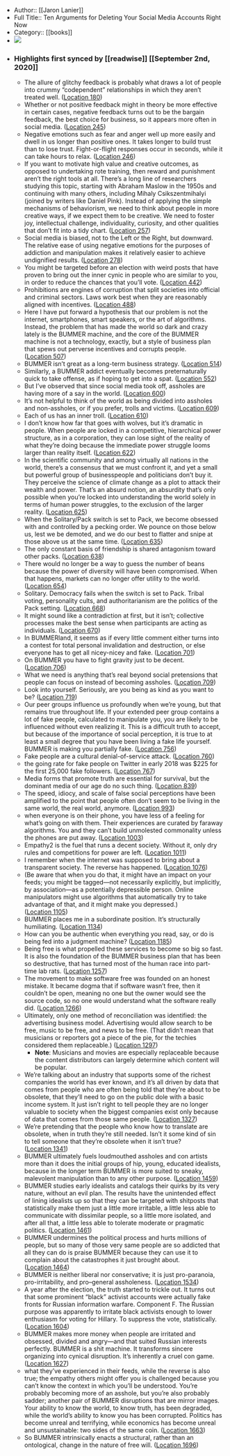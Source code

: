 - Author:: [[Jaron Lanier]]
- Full Title:: Ten Arguments for Deleting Your Social Media Accounts Right Now
- Category:: [[books]]
- ![](https://images-na.ssl-images-amazon.com/images/I/41KVyUJTmjL._SL400_.jpg)
- ### Highlights first synced by [[readwise]] [[September 2nd, 2020]]
    - The allure of glitchy feedback is probably what draws a lot of people into crummy “codependent” relationships in which they aren’t treated well. ([Location 180](https://readwise.io/to_kindle?action=open&asin=B079DTVVG8&location=180))
    - Whether or not positive feedback might in theory be more effective in certain cases, negative feedback turns out to be the bargain feedback, the best choice for business, so it appears more often in social media. ([Location 245](https://readwise.io/to_kindle?action=open&asin=B079DTVVG8&location=245))
    - Negative emotions such as fear and anger well up more easily and dwell in us longer than positive ones. It takes longer to build trust than to lose trust. Fight-or-flight responses occur in seconds, while it can take hours to relax. ([Location 246](https://readwise.io/to_kindle?action=open&asin=B079DTVVG8&location=246))
    - If you want to motivate high value and creative outcomes, as opposed to undertaking rote training, then reward and punishment aren’t the right tools at all. There’s a long line of researchers studying this topic, starting with Abraham Maslow in the 1950s and continuing with many others, including Mihaly Csikszentmihalyi (joined by writers like Daniel Pink). Instead of applying the simple mechanisms of behaviorism, we need to think about people in more creative ways, if we expect them to be creative. We need to foster joy, intellectual challenge, individuality, curiosity, and other qualities that don’t fit into a tidy chart. ([Location 257](https://readwise.io/to_kindle?action=open&asin=B079DTVVG8&location=257))
    - Social media is biased, not to the Left or the Right, but downward. The relative ease of using negative emotions for the purposes of addiction and manipulation makes it relatively easier to achieve undignified results. ([Location 278](https://readwise.io/to_kindle?action=open&asin=B079DTVVG8&location=278))
    - You might be targeted before an election with weird posts that have proven to bring out the inner cynic in people who are similar to you, in order to reduce the chances that you’ll vote. ([Location 442](https://readwise.io/to_kindle?action=open&asin=B079DTVVG8&location=442))
    - Prohibitions are engines of corruption that split societies into official and criminal sectors. Laws work best when they are reasonably aligned with incentives. ([Location 488](https://readwise.io/to_kindle?action=open&asin=B079DTVVG8&location=488))
    - Here I have put forward a hypothesis that our problem is not the internet, smartphones, smart speakers, or the art of algorithms. Instead, the problem that has made the world so dark and crazy lately is the BUMMER machine, and the core of the BUMMER machine is not a technology, exactly, but a style of business plan that spews out perverse incentives and corrupts people. ([Location 507](https://readwise.io/to_kindle?action=open&asin=B079DTVVG8&location=507))
    - BUMMER isn’t great as a long-term business strategy. ([Location 514](https://readwise.io/to_kindle?action=open&asin=B079DTVVG8&location=514))
    - Similarly, a BUMMER addict eventually becomes preternaturally quick to take offense, as if hoping to get into a spat. ([Location 552](https://readwise.io/to_kindle?action=open&asin=B079DTVVG8&location=552))
    - But I’ve observed that since social media took off, assholes are having more of a say in the world. ([Location 600](https://readwise.io/to_kindle?action=open&asin=B079DTVVG8&location=600))
    - It’s not helpful to think of the world as being divided into assholes and non-assholes, or if you prefer, trolls and victims. ([Location 609](https://readwise.io/to_kindle?action=open&asin=B079DTVVG8&location=609))
    - Each of us has an inner troll. ([Location 610](https://readwise.io/to_kindle?action=open&asin=B079DTVVG8&location=610))
    - I don’t know how far that goes with wolves, but it’s dramatic in people. When people are locked in a competitive, hierarchical power structure, as in a corporation, they can lose sight of the reality of what they’re doing because the immediate power struggle looms larger than reality itself. ([Location 622](https://readwise.io/to_kindle?action=open&asin=B079DTVVG8&location=622))
    - In the scientific community and among virtually all nations in the world, there’s a consensus that we must confront it, and yet a small but powerful group of businesspeople and politicians don’t buy it. They perceive the science of climate change as a plot to attack their wealth and power. That’s an absurd notion, an absurdity that’s only possible when you’re locked into understanding the world solely in terms of human power struggles, to the exclusion of the larger reality. ([Location 625](https://readwise.io/to_kindle?action=open&asin=B079DTVVG8&location=625))
    - When the Solitary/Pack switch is set to Pack, we become obsessed with and controlled by a pecking order. We pounce on those below us, lest we be demoted, and we do our best to flatter and snipe at those above us at the same time. ([Location 635](https://readwise.io/to_kindle?action=open&asin=B079DTVVG8&location=635))
    - The only constant basis of friendship is shared antagonism toward other packs. ([Location 638](https://readwise.io/to_kindle?action=open&asin=B079DTVVG8&location=638))
    - There would no longer be a way to guess the number of beans because the power of diversity will have been compromised. When that happens, markets can no longer offer utility to the world. ([Location 654](https://readwise.io/to_kindle?action=open&asin=B079DTVVG8&location=654))
    - Solitary. Democracy fails when the switch is set to Pack. Tribal voting, personality cults, and authoritarianism are the politics of the Pack setting. ([Location 668](https://readwise.io/to_kindle?action=open&asin=B079DTVVG8&location=668))
    - It might sound like a contradiction at first, but it isn’t; collective processes make the best sense when participants are acting as individuals. ([Location 670](https://readwise.io/to_kindle?action=open&asin=B079DTVVG8&location=670))
    - In BUMMERland, it seems as if every little comment either turns into a contest for total personal invalidation and destruction, or else everyone has to get all nicey-nicey and fake. ([Location 701](https://readwise.io/to_kindle?action=open&asin=B079DTVVG8&location=701))
    - On BUMMER you have to fight gravity just to be decent. ([Location 706](https://readwise.io/to_kindle?action=open&asin=B079DTVVG8&location=706))
    - What we need is anything that’s real beyond social pretensions that people can focus on instead of becoming assholes. ([Location 709](https://readwise.io/to_kindle?action=open&asin=B079DTVVG8&location=709))
    - Look into yourself. Seriously, are you being as kind as you want to be? ([Location 719](https://readwise.io/to_kindle?action=open&asin=B079DTVVG8&location=719))
    - Our peer groups influence us profoundly when we’re young, but that remains true throughout life. If your extended peer group contains a lot of fake people, calculated to manipulate you, you are likely to be influenced without even realizing it. This is a difficult truth to accept, but because of the importance of social perception, it is true to at least a small degree that you have been living a fake life yourself. BUMMER is making you partially fake. ([Location 756](https://readwise.io/to_kindle?action=open&asin=B079DTVVG8&location=756))
    - Fake people are a cultural denial-of-service attack. ([Location 760](https://readwise.io/to_kindle?action=open&asin=B079DTVVG8&location=760))
    - the going rate for fake people on Twitter in early 2018 was $225 for the first 25,000 fake followers. ([Location 767](https://readwise.io/to_kindle?action=open&asin=B079DTVVG8&location=767))
    - Media forms that promote truth are essential for survival, but the dominant media of our age do no such thing. ([Location 839](https://readwise.io/to_kindle?action=open&asin=B079DTVVG8&location=839))
    - The speed, idiocy, and scale of false social perceptions have been amplified to the point that people often don’t seem to be living in the same world, the real world, anymore. ([Location 993](https://readwise.io/to_kindle?action=open&asin=B079DTVVG8&location=993))
    - when everyone is on their phone, you have less of a feeling for what’s going on with them. Their experiences are curated by faraway algorithms. You and they can’t build unmolested commonality unless the phones are put away. ([Location 1003](https://readwise.io/to_kindle?action=open&asin=B079DTVVG8&location=1003))
    - Empathy2 is the fuel that runs a decent society. Without it, only dry rules and competitions for power are left. ([Location 1011](https://readwise.io/to_kindle?action=open&asin=B079DTVVG8&location=1011))
    - I remember when the internet was supposed to bring about a transparent society. The reverse has happened. ([Location 1076](https://readwise.io/to_kindle?action=open&asin=B079DTVVG8&location=1076))
    - (Be aware that when you do that, it might have an impact on your feeds; you might be tagged—not necessarily explicitly, but implicitly, by association—as a potentially depressible person. Online manipulators might use algorithms that automatically try to take advantage of that, and it might make you depressed.) ([Location 1105](https://readwise.io/to_kindle?action=open&asin=B079DTVVG8&location=1105))
    - BUMMER places me in a subordinate position. It’s structurally humiliating. ([Location 1134](https://readwise.io/to_kindle?action=open&asin=B079DTVVG8&location=1134))
    - How can you be authentic when everything you read, say, or do is being fed into a judgment machine? ([Location 1185](https://readwise.io/to_kindle?action=open&asin=B079DTVVG8&location=1185))
    - Being free is what propelled these services to become so big so fast. It is also the foundation of the BUMMER business plan that has been so destructive, that has turned most of the human race into part-time lab rats. ([Location 1257](https://readwise.io/to_kindle?action=open&asin=B079DTVVG8&location=1257))
    - The movement to make software free was founded on an honest mistake. It became dogma that if software wasn’t free, then it couldn’t be open, meaning no one but the owner would see the source code, so no one would understand what the software really did. ([Location 1266](https://readwise.io/to_kindle?action=open&asin=B079DTVVG8&location=1266))
    - Ultimately, only one method of reconciliation was identified: the advertising business model. Advertising would allow search to be free, music to be free, and news to be free. (That didn’t mean that musicians or reporters got a piece of the pie, for the techies considered them replaceable.) ([Location 1297](https://readwise.io/to_kindle?action=open&asin=B079DTVVG8&location=1297))
        - **Note**: Musicians and movies are especially replaceable because the content distributors can largely determine which content will be popular.
    - We’re talking about an industry that supports some of the richest companies the world has ever known, and it’s all driven by data that comes from people who are often being told that they’re about to be obsolete, that they’ll need to go on the public dole with a basic income system. It just isn’t right to tell people they are no longer valuable to society when the biggest companies exist only because of data that comes from those same people. ([Location 1327](https://readwise.io/to_kindle?action=open&asin=B079DTVVG8&location=1327))
    - We’re pretending that the people who know how to translate are obsolete, when in truth they’re still needed. Isn’t it some kind of sin to tell someone that they’re obsolete when it isn’t true? ([Location 1341](https://readwise.io/to_kindle?action=open&asin=B079DTVVG8&location=1341))
    - BUMMER ultimately fuels loudmouthed assholes and con artists more than it does the initial groups of hip, young, educated idealists, because in the longer term BUMMER is more suited to sneaky, malevolent manipulation than to any other purpose. ([Location 1459](https://readwise.io/to_kindle?action=open&asin=B079DTVVG8&location=1459))
    - BUMMER studies early idealists and catalogs their quirks by its very nature, without an evil plan. The results have the unintended effect of lining idealists up so that they can be targeted with shitposts that statistically make them just a little more irritable, a little less able to communicate with dissimilar people, so a little more isolated, and after all that, a little less able to tolerate moderate or pragmatic politics. ([Location 1461](https://readwise.io/to_kindle?action=open&asin=B079DTVVG8&location=1461))
    - BUMMER undermines the political process and hurts millions of people, but so many of those very same people are so addicted that all they can do is praise BUMMER because they can use it to complain about the catastrophes it just brought about. ([Location 1464](https://readwise.io/to_kindle?action=open&asin=B079DTVVG8&location=1464))
    - BUMMER is neither liberal nor conservative; it is just pro-paranoia, pro-irritability, and pro–general assholeness. ([Location 1534](https://readwise.io/to_kindle?action=open&asin=B079DTVVG8&location=1534))
    - A year after the election, the truth started to trickle out. It turns out that some prominent “black” activist accounts were actually fake fronts for Russian information warfare. Component F. The Russian purpose was apparently to irritate black activists enough to lower enthusiasm for voting for Hillary. To suppress the vote, statistically. ([Location 1604](https://readwise.io/to_kindle?action=open&asin=B079DTVVG8&location=1604))
    - BUMMER makes more money when people are irritated and obsessed, divided and angry—and that suited Russian interests perfectly. BUMMER is a shit machine. It transforms sincere organizing into cynical disruption. It’s inherently a cruel con game. ([Location 1627](https://readwise.io/to_kindle?action=open&asin=B079DTVVG8&location=1627))
    - what they’ve experienced in their feeds, while the reverse is also true; the empathy others might offer you is challenged because you can’t know the context in which you’ll be understood. You’re probably becoming more of an asshole, but you’re also probably sadder; another pair of BUMMER disruptions that are mirror images. Your ability to know the world, to know truth, has been degraded, while the world’s ability to know you has been corrupted. Politics has become unreal and terrifying, while economics has become unreal and unsustainable: two sides of the same coin. ([Location 1663](https://readwise.io/to_kindle?action=open&asin=B079DTVVG8&location=1663))
    - So BUMMER intrinsically enacts a structural, rather than an ontological, change in the nature of free will. ([Location 1696](https://readwise.io/to_kindle?action=open&asin=B079DTVVG8&location=1696))
